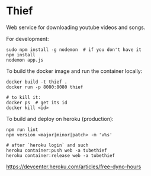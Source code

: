# Thief

Web service for downloading youtube videos and songs.

For development:

    sudo npm install -g nodemon  # if you don't have it
    npm install
    nodemon app.js

To build the docker image and run the container locally:

    docker build -t thief .
    docker run -p 8080:8080 thief

    # to kill it:
    docker ps  # get its id
    docker kill <id>

To build and deploy on heroku (production):

    npm run lint
    npm version <major|minor|patch> -m 'v%s'

    # after `heroku login` and such
    heroku container:push web -a tubethief
    heroku container:release web -a tubethief

<https://devcenter.heroku.com/articles/free-dyno-hours>
